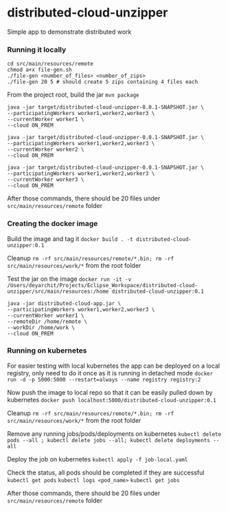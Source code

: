 # distributed-cloud-unzipper
Simple app to demonstrate distributed work

### Running it locally
```
cd src/main/resources/remote
chmod a+x file-gen.sh
./file-gen <number_of_files> <number_of_zips>
./file-gen 20 5 # should create 5 zips containing 4 files each
```
From the project root, build the jar
`mvn package`

```
java -jar target/distributed-cloud-unzipper-0.0.1-SNAPSHOT.jar \
--participatingWorkers worker1,worker2,worker3 \
--currentWorker worker1 \
--cloud ON_PREM

java -jar target/distributed-cloud-unzipper-0.0.1-SNAPSHOT.jar \
--participatingWorkers worker1,worker2,worker3 \
--currentWorker worker2 \
--cloud ON_PREM

java -jar target/distributed-cloud-unzipper-0.0.1-SNAPSHOT.jar \
--participatingWorkers worker1,worker2,worker3 \
--currentWorker worker3 \
--cloud ON_PREM

```
After those commands, there should be 20 files under `src/main/resources/remote` folder


### Creating the docker image

Build the image and tag it
`docker build . -t distributed-cloud-unzipper:0.1`

Cleanup `rm -rf src/main/resources/remote/*.bin; rm -rf src/main/resources/work/*` from the root folder

Test the jar on the image
`docker run -it -v /Users/deyarchit/Projects/Eclipse_Workspace/distributed-cloud-unzipper/src/main/resources:/home distributed-cloud-unzipper:0.1`


```
java -jar distributed-cloud-app.jar \
--participatingWorkers worker1,worker2,worker3 \
--currentWorker worker1 \
--remoteDir /home/remote \
--workDir /home/work \
--cloud ON_PREM
```


### Running on kubernetes

For easier testing with local kubernetes the app can be deployed on a local registry, only need to do it once as it is running in detached mode
`docker run -d -p 5000:5000 --restart=always --name registry registry:2`

Now push the image to local repo so that it can be easily pulled down by kubernetes
`docker push localhost:5000/distributed-cloud-unzipper:0.1`

Cleanup `rm -rf src/main/resources/remote/*.bin; rm -rf src/main/resources/work/*` from the root folder

Remove any running jobs/pods/deployments on kubernetes
`kubectl delete pods --all ; kubectl delete jobs --all; kubectl delete deployments --all`

Deploy the job on kubernetes
`kubectl apply -f job-local.yaml`

Check the status, all pods should be completed if they are successful
`kubectl get pods`
`kubectl logs <pod_name>`
`kubectl get jobs`

After those commands, there should be 20 files under `src/main/resources/remote` folder

